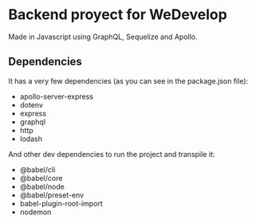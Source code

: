 # Backend proyect for WeDevelop

Made in Javascript using GraphQL, Sequelize and Apollo.

## Dependencies

It has a very few dependencies (as you can see in the package.json file):

- apollo-server-express
- dotenv
- express
- graphql
- http
- lodash

And other dev dependencies to run the project and transpile it:

- @babel/cli
- @babel/core
- @babel/node
- @babel/preset-env
- babel-plugin-root-import
- nodemon
